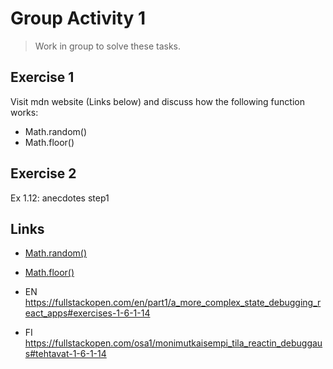 
# Group Activity 1

> Work in group to solve these tasks. 

## Exercise 1
Visit mdn website (Links below) and discuss how the following function works:
- Math.random()
- Math.floor()

## Exercise 2
Ex 1.12: anecdotes step1

## Links

- [Math.random()](https://developer.mozilla.org/en-US/docs/Web/JavaScript/Reference/Global_Objects/Math/random)
- [Math.floor()](https://developer.mozilla.org/en-US/docs/Web/JavaScript/Reference/Global_Objects/Math/floor)

- EN
https://fullstackopen.com/en/part1/a_more_complex_state_debugging_react_apps#exercises-1-6-1-14

- FI
https://fullstackopen.com/osa1/monimutkaisempi_tila_reactin_debuggaus#tehtavat-1-6-1-14
